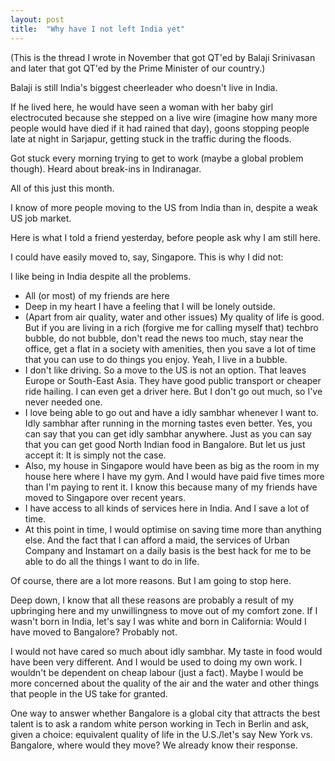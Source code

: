 ```yaml
---
layout: post
title:  "Why have I not left India yet"
---
```


(This is the thread I wrote in November that got QT'ed by Balaji Srinivasan and later that got QT'ed by the Prime Minister of our country.)

Balaji is still India's biggest cheerleader who doesn't live in India.

If he lived here, he would have seen a woman with her baby girl electrocuted because she stepped on a live wire (imagine how many more people would have died if it had rained that day), goons stopping people late at night in Sarjapur, getting stuck in the traffic during the floods.

Got stuck every morning trying to get to work (maybe a global problem though). Heard about break-ins in Indiranagar.

All of this just this month.

I know of more people moving to the US from India than in, despite a weak US job market.

Here is what I told a friend yesterday, before people ask why I am still here.

I could have easily moved to, say, Singapore. This is why I did not:

I like being in India despite all the problems.
- All (or most) of my friends are here
- Deep in my heart I have a feeling that I will be lonely outside.
- (Apart from air quality, water and other issues) My quality of life is good. But if you are living in a rich (forgive me for calling myself that) techbro bubble, do not bubble, don't read the news too much, stay near the office, get a flat in a society with amenities, then you save a lot of time that you can use to do things you enjoy. Yeah, I live in a bubble.
- I don't like driving. So a move to the US is not an option. That leaves Europe or South-East Asia. They have good public transport or cheaper ride hailing. I can even get a driver here. But I don't go out much, so I've never needed one.
- I love being able to go out and have a idly sambhar whenever I want to. Idly sambhar after running in the morning tastes even better. Yes, you can say that you can get idly sambhar anywhere. Just as you can say that you can get good North Indian food in Bangalore. But let us just accept it: It is simply not the case.
- Also, my house in Singapore would have been as big as the room in my house here where I have my gym. And I would have paid five times more than I'm paying to rent it. I know this because many of my friends have moved to Singapore over recent years.
- I have access to all kinds of services here in India. And I save a lot of time.
- At this point in time, I would optimise on saving time more than anything else. And the fact that I can afford a maid, the services of Urban Company and Instamart on a daily basis is the best hack for me to be able to do all the things I want to do in life.

Of course, there are a lot more reasons. But I am going to stop here.

Deep down, I know that all these reasons are probably a result of my upbringing here and my unwillingness to move out of my comfort zone. If I wasn't born in India, let's say I was white and born in California: Would I have moved to Bangalore? Probably not.

I would not have cared so much about idly sambhar. My taste in food would have been very different. And I would be used to doing my own work. I wouldn't be dependent on cheap labour (just a fact). Maybe I would be more concerned about the quality of the air and the water and other things that people in the US take for granted.

One way to answer whether Bangalore is a global city that attracts the best talent is to ask a random white person working in Tech in Berlin and ask, given a choice: equivalent quality of life in the U.S./let's say New York vs. Bangalore, where would they move? We already know their response.
